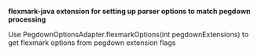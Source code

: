 **flexmark-java extension for setting up parser options to match pegdown processing**

Use PegdownOptionsAdapter.flexmarkOptions(int pegdownExtensions) to get flexmark options from
pegdown extension flags
